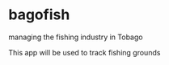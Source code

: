 bagofish
========

managing the fishing industry in Tobago

This app will be used to track fishing grounds
